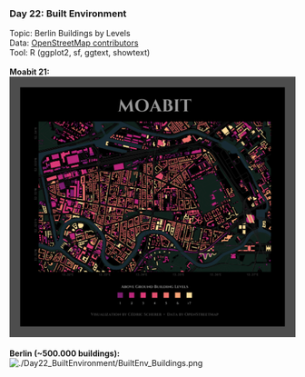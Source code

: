 ### Day 22: Built Environment
Topic: Berlin Buildings by Levels
<br>
Data: [OpenStreetMap contributors](https://www.openstreetmap.org/)
<br>
Tool: R (ggplot2, sf, ggtext, showtext)
<br><br>
**Moabit 21:**
<br>
![./Day22_BuiltEnvironment/BuiltEnv_BuildingsMoabit.png](https://raw.githubusercontent.com/Z3tt/30DayMapChallenge/master/Day22_BuiltEnvironment/BuiltEnv_BuildingsMoabit.png)
<br><br>
**Berlin (~500.000 buildings):**
<br>
![./Day22_BuiltEnvironment/BuiltEnv_Buildings.png](https://raw.githubusercontent.com/Z3tt/30DayMapChallenge/master/Day22_BuiltEnvironment/BuiltEnv_Buildings.png)
